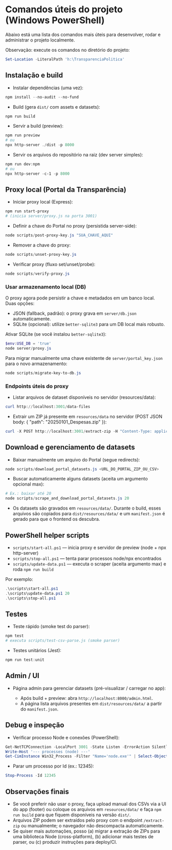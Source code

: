 # Comandos úteis do projeto (Windows PowerShell)

Abaixo está uma lista dos comandos mais úteis para desenvolver, rodar e administrar o projeto localmente.

Observação: execute os comandos no diretório do projeto:

```powershell
Set-Location -LiteralPath 'h:\TransparenciaPolitica'
```

## Instalação e build

- Instalar dependências (uma vez):

```powershell
npm install --no-audit --no-fund
```

- Build (gera `dist/` com assets e datasets):

```powershell
npm run build
```

- Servir a build (preview):

```powershell
npm run preview
# ou
npx http-server ./dist -p 8000
```

- Servir os arquivos do repositório na raiz (dev server simples):

```powershell
npm run dev:npm
# ou
npx http-server -c-1 -p 8000
```

## Proxy local (Portal da Transparência)

- Iniciar proxy local (Express):

```powershell
npm run start-proxy
# (inicia server/proxy.js na porta 3001)
```

- Definir a chave do Portal no proxy (persistida server-side):

```powershell
node scripts/post-proxy-key.js "SUA_CHAVE_AQUI"
```

- Remover a chave do proxy:

```powershell
node scripts/unset-proxy-key.js
```

- Verificar proxy (fluxo set/unset/probe):

```powershell
node scripts/verify-proxy.js
```

### Usar armazenamento local (DB)

O proxy agora pode persistir a chave e metadados em um banco local. Duas opções:

- JSON (fallback, padrão): o proxy grava em `server/db.json` automaticamente.
- SQLite (opcional): utilize `better-sqlite3` para um DB local mais robusto.

Ativar SQLite (se você instalou `better-sqlite3`):

```powershell
$env:USE_DB = 'true'
node server/proxy.js
```

Para migrar manualmente uma chave existente de `server/portal_key.json` para o novo armazenamento:

```powershell
node scripts/migrate-key-to-db.js
```


### Endpoints úteis do proxy

- Listar arquivos de dataset disponíveis no servidor (resources/data):

```powershell
curl http://localhost:3001/data-files
```

- Extrair um ZIP já presente em `resources/data` no servidor (POST JSON body: { "path": "20250101_Despesas.zip" }):

```powershell
curl -X POST http://localhost:3001/extract-zip -H "Content-Type: application/json" -d '{"path":"20250101_Despesas.zip"}'
```

## Download e gerenciamento de datasets

- Baixar manualmente um arquivo do Portal (segue redirects):

```powershell
node scripts/download_portal_datasets.js <URL_DO_PORTAL_ZIP_OU_CSV>
```

- Buscar automaticamente alguns datasets (aceita um argumento opcional max):

```powershell
# Ex.: baixar até 20
node scripts/scrape_and_download_portal_datasets.js 20
```

- Os datasets são gravados em `resources/data/`. Durante o build, esses arquivos são copiados para `dist/resources/data/` e um `manifest.json` é gerado para que o frontend os descubra.

## PowerShell helper scripts

- `scripts/start-all.ps1` — inicia proxy e servidor de preview (node + npx http-server)
- `scripts/stop-all.ps1` — tenta parar processos node/npx encontrados
- `scripts/update-data.ps1` — executa o scraper (aceita argumento max) e roda `npm run build`

Por exemplo:

```powershell
.\scripts\start-all.ps1
.\scripts\update-data.ps1 20
.\scripts\stop-all.ps1
```

## Testes

- Teste rápido (smoke test do parser):

```powershell
npm test
# executa scripts/test-csv-parse.js (smoke parser)
```

- Testes unitários (Jest):

```powershell
npm run test:unit
```

## Admin / UI

- Página admin para gerenciar datasets (pré-visualizar / carregar no app):

  - Após build + preview: abra `http://localhost:8000/admin.html`.
  - A página lista arquivos presentes em `dist/resources/data/` a partir do `manifest.json`.

## Debug e inspeção

- Verificar processo Node e conexões (PowerShell):

```powershell
Get-NetTCPConnection -LocalPort 3001 -State Listen -ErrorAction SilentlyContinue | Format-Table -AutoSize
Write-Host '--- processes (node) ---'
Get-CimInstance Win32_Process -Filter "Name='node.exe'" | Select-Object ProcessId,CommandLine | Format-Table -AutoSize
```

- Parar um processo por Id (ex.: 12345):

```powershell
Stop-Process -Id 12345
```

## Observações finais

- Se você preferir não usar o proxy, faça upload manual dos CSVs via a UI do app (footer) ou coloque os arquivos em `resources/data/` e faça `npm run build` para que fiquem disponíveis na versão `dist/`.
- Arquivos ZIP podem ser extraídos pelo proxy com o endpoint `/extract-zip` ou manualmente; o navegador não descompacta automaticamente.
- Se quiser mais automações, posso (a) migrar a extração de ZIPs para uma biblioteca Node (cross-platform), (b) adicionar mais testes de parser, ou (c) produzir instruções para deploy/CI.
